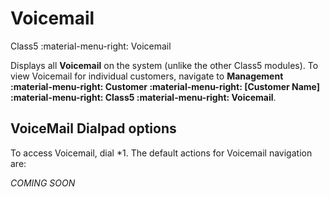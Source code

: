 # Voicemail
Class5 :material-menu-right: Voicemail

Displays all **Voicemail** on the system (unlike the other Class5 modules). To view Voicemail for individual customers, navigate to **Management :material-menu-right: Customer :material-menu-right: [Customer Name] :material-menu-right: Class5 :material-menu-right: Voicemail**.

## VoiceMail Dialpad options
To access Voicemail, dial \*1. The default actions for Voicemail navigation are:

*COMING SOON*
